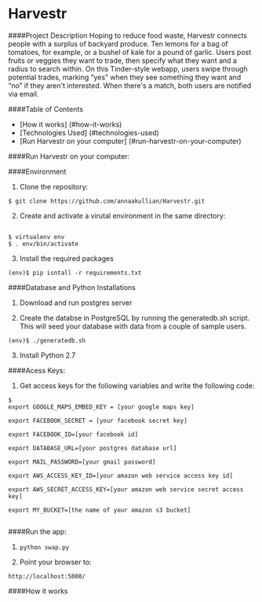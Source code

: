 Harvestr
========

####Project Description
Hoping to reduce food waste, Harvestr connects people with a surplus of backyard produce.  Ten lemons for a bag of tomatoes, for example, or a bushel of kale for a pound of garlic. Users post fruits or veggies they want to trade, then specify what they want and a radius to search within. On this Tinder-style webapp, users swipe through potential trades, marking “yes” when they see something they want and “no” if they aren't interested. When there's a match, both users are notified via email.

####Table of Contents
- [How it works] (#how-it-works)
- [Technologies Used] (#technologies-used)
- [Run Harvestr on your computer] (#run-harvestr-on-your-computer)

####Run Harvestr on your computer:

####Environment

1) Clone the repository:
<pre><code>$ git clone https://github.com/annaakullian/Harvestr.git</code></pre>

2) Create and activate a virutal environment in the same directory:
<pre><code>
$ virtualenv env
$ . env/bin/activate
</code></pre>

3) Install the required packages 
<pre><code>(env)$ pip isntall -r requirements.txt </code></pre>

####Database and Python Installations

1) Download and run postgres server

2) Create the databse in PostgreSQL by running the generatedb.sh script. This will seed your database with data from a couple of sample users.
<pre><code>(env)$ ./generatedb.sh </code></pre>

3) Install Python 2.7

####Acess Keys:

1) Get access keys for the following variables and write the following code:
<pre><code>$
export GOOGLE_MAPS_EMBED_KEY = [your google maps key]<br/>
export FACEBOOK_SECRET = [your facebook secret key]<br/>
export FACEBOOK_ID=[your facebook id]<br/>
export DATABASE_URL=[your postgres database url]<br/>
export MAIL_PASSWORD=[your gmail password]<br/>
export AWS_ACCESS_KEY_ID=[your amazon web service access key id]<br/>
export AWS_SECRET_ACCESS_KEY=[your amazon web service secret access key]<br/>
export MY_BUCKET=[the name of your amazon s3 bucket]<br/>
</code></pre>

####Run the app:

1) <pre><code>python swap.py</code></pre>

2) Point your browser to:
<pre><code>http://localhost:5000/</code></pre>

  
####How it works
